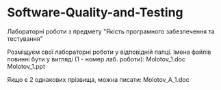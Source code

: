 # Software-Quality-and-Testing
Лабораторні роботи з предмету "Якість програмного забезпечення та тестування"

Розміщуєм свої лабораторні роботи у відповідній папці.
Імена файлів повинні бути у вигляді (1 - номер лаб. роботи):
Molotov_1.doc
Molotov_1.ppt

Якщо є 2 однакових прізвища, можна писати:
Molotov_A_1.doc
